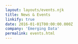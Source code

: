 ```yaml
---
layout: layouts/events.njk
title: News & Events
linkify: true
date: 2016-01-01T00:00:00.000Z
company: 'Emerging Data'
permalink: events.html
---
```

